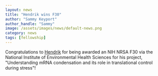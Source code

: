 ```yaml
---
layout: news
title: "Hendrik wins F30"
author: "Sammy Keyport"
author_handle: "Sammy"
image: /assets/images/news/default-news.png
category: news
tags: [fellowship]
---
```

Congratulations to [Hendrik] for being awarded an NIH NRSA F30 via the National Institute of Environmental Health Sciences for his project, "Understanding mRNA condensation and its role in translational control during stress"!

[Hendrik]: /team/hendrik-glauninger
